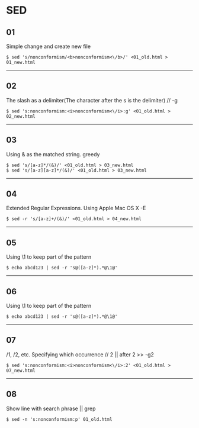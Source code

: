 # SED

## 01
Simple change and create new file
```
$ sed 's/nonconformism/<b>nonconformism<\/b>/' <01_old.html > 01_new.html
```

---

## 02
The slash as a delimiter(The character after the s is the delimiter) // -g
```
$ sed 's:nonconformism:<i>nonconformism<\/i>:g' <01_old.html > 02_new.html
```

---

## 03
Using & as the matched string. greedy
```
$ sed 's/[a-z]*/(&)/' <01_old.html > 03_new.html
$ sed 's/[a-z][a-z]*/(&)/' <01_old.html > 03_new.html
```

---

## 04
Extended Regular Expressions. Using Apple Mac OS X -E
```
$ sed -r 's/[a-z]+/(&)/' <01_old.html > 04_new.html
```

---

## 05
Using \1 to keep part of the pattern
```
$ echo abcd123 | sed -r 's@([a-z]*).*@\1@'
```

---

## 06
Using \1 to keep part of the pattern
```
$ echo abcd123 | sed -r 's@([a-z]*).*@\1@'
```

---

## 07
/1, /2, etc. Specifying which occurrence // 2 || after 2 >> -g2
```
$ sed 's:nonconformism:<i>nonconformism<\/i>:2' <01_old.html > 07_new.html
```

---

## 08
Show line with search phrase || grep
```
$ sed -n 's:nonconformism:p' 01_old.html
```

